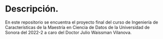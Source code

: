 # Descripción.

En este repositorio se encuentra el proyecto final del curso de Ingeniería de Características de la Maestría en Ciencia de Datos de la Universidad de Sonora del 2022-2 a caro del Doctor Julio Waissman Vilanova. 
